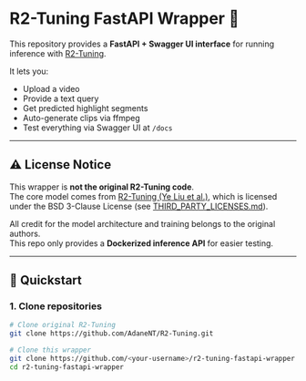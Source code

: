 # R2-Tuning FastAPI Wrapper 🚀

This repository provides a **FastAPI + Swagger UI interface** for running inference with [R2-Tuning](https://github.com/AdaneNT/R2-Tuning](https://github.com/yeliudev/R2-Tuning/blob/main/LICENSE)).

It lets you:
- Upload a video
- Provide a text query
- Get predicted highlight segments
- Auto-generate clips via ffmpeg
- Test everything via Swagger UI at `/docs`

---

## ⚠️ License Notice

This wrapper is **not the original R2-Tuning code**.  
The core model comes from [R2-Tuning (Ye Liu et al.)](https://github.com/AdaneNT/R2-Tuning), which is licensed under the BSD 3-Clause License (see [THIRD_PARTY_LICENSES.md](./THIRD_PARTY_LICENSES.md)).

All credit for the model architecture and training belongs to the original authors.  
This repo only provides a **Dockerized inference API** for easier testing.

---

## 🚀 Quickstart

### 1. Clone repositories
```bash
# Clone original R2-Tuning
git clone https://github.com/AdaneNT/R2-Tuning.git

# Clone this wrapper
git clone https://github.com/<your-username>/r2-tuning-fastapi-wrapper.git
cd r2-tuning-fastapi-wrapper
